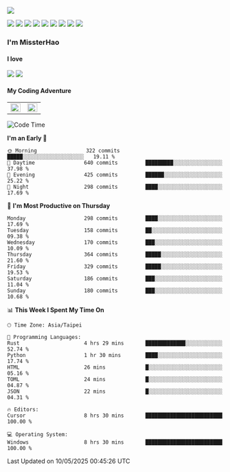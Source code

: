 ![](https://komarev.com/ghpvc/?username=MissterHao&color=ff69b4)

[![](https://img.shields.io/badge/Amazon%20AWS-%23232F3E?logo=amazon-aws&logoColor=white&style=for-the-badge)](https://aws.amazon.com/)
[![](https://img.shields.io/badge/Python-3776AB?style=for-the-badge&logo=python&logoColor=white)](https://www.djangoproject.com/)
[![](https://img.shields.io/badge/Django-092E20?style=for-the-badge&logo=django&logoColor=white)](https://www.python.org/)
[![](https://img.shields.io/badge/Rust-%23EB6400?style=for-the-badge&logo=rust&logoColor=white)](https://www.python.org/)
[![](https://img.shields.io/badge/Flask-23232F3E?style=for-the-badge&logo=flask&logoColor=white)](https://flask.palletsprojects.com/en/2.1.x/)
[![](https://img.shields.io/badge/go-%2300ADD8.svg?&style=for-the-badge&logo=go&logoColor=white)](https://golang.org/)
[![](https://img.shields.io/badge/javascript-%23F7DF1E.svg?&style=for-the-badge&logo=javascript&logoColor=black)](https://www.javascript.com/)
[![](https://img.shields.io/badge/mysql-%234479A1.svg?&style=for-the-badge&logo=mysql&logoColor=white)](https://www.mysql.com/)
[![](https://img.shields.io/badge/docker-%232496ED.svg?&style=for-the-badge&logo=docker&logoColor=white)](https://www.docker.com/)

### I'm MissterHao

#### I love  
![](https://img.shields.io/badge/Netflix-E50914?style=for-the-badge&logo=netflix&logoColor=white)
![](https://img.shields.io/badge/YouTube-FF0000?style=for-the-badge&logo=youtube&logoColor=white)

#### My Coding Adventure
<!-- Readme stats -->
<!-- https://github.com/anuraghazra/github-readme-stats -->
<table>
<tr>
    <td valign="top" width="50%">
    <img src="https://github-readme-stats.vercel.app/api?username=MissterHao&hide_border=true&show_icons=true&locale=en" align="left" style="width: 100%" />
    </td>
    <td valign="top" width="50%">
    <img src="https://github-readme-stats.vercel.app/api/top-langs?username=MissterHao&hide_border=true&show_icons=true&locale=en&layout=compact" align="left" style="width: 100%" />
    </td>
</tr>
</table>  


<!--START_SECTION:waka-->
![Code Time](http://img.shields.io/badge/Code%20Time-2%2C182%20hrs%2044%20mins-blue)

**I'm an Early 🐤** 

```text
🌞 Morning                322 commits         █████░░░░░░░░░░░░░░░░░░░░   19.11 % 
🌆 Daytime                640 commits         █████████░░░░░░░░░░░░░░░░   37.98 % 
🌃 Evening                425 commits         ██████░░░░░░░░░░░░░░░░░░░   25.22 % 
🌙 Night                  298 commits         ████░░░░░░░░░░░░░░░░░░░░░   17.69 % 
```
📅 **I'm Most Productive on Thursday** 

```text
Monday                   298 commits         ████░░░░░░░░░░░░░░░░░░░░░   17.69 % 
Tuesday                  158 commits         ██░░░░░░░░░░░░░░░░░░░░░░░   09.38 % 
Wednesday                170 commits         ███░░░░░░░░░░░░░░░░░░░░░░   10.09 % 
Thursday                 364 commits         █████░░░░░░░░░░░░░░░░░░░░   21.60 % 
Friday                   329 commits         █████░░░░░░░░░░░░░░░░░░░░   19.53 % 
Saturday                 186 commits         ███░░░░░░░░░░░░░░░░░░░░░░   11.04 % 
Sunday                   180 commits         ███░░░░░░░░░░░░░░░░░░░░░░   10.68 % 
```


📊 **This Week I Spent My Time On** 

```text
🕑︎ Time Zone: Asia/Taipei

💬 Programming Languages: 
Rust                     4 hrs 29 mins       █████████████░░░░░░░░░░░░   52.74 % 
Python                   1 hr 30 mins        ████░░░░░░░░░░░░░░░░░░░░░   17.74 % 
HTML                     26 mins             █░░░░░░░░░░░░░░░░░░░░░░░░   05.16 % 
TOML                     24 mins             █░░░░░░░░░░░░░░░░░░░░░░░░   04.87 % 
JSON                     22 mins             █░░░░░░░░░░░░░░░░░░░░░░░░   04.31 % 

🔥 Editors: 
Cursor                   8 hrs 30 mins       █████████████████████████   100.00 % 

💻 Operating System: 
Windows                  8 hrs 30 mins       █████████████████████████   100.00 % 
```


 Last Updated on 10/05/2025 00:45:26 UTC
<!--END_SECTION:waka-->

<!--
**MissterHao/MissterHao** is a ✨ _special_ ✨ repository because its `README.md` (this file) appears on your GitHub profile.

Here are some ideas to get you started:

- 🔭 I’m currently working on ...
- 🌱 I’m currently learning ...
- 👯 I’m looking to collaborate on ...
- 🤔 I’m looking for help with ...
- 💬 Ask me about ...
- 📫 How to reach me: ...
- 😄 Pronouns: ...
- ⚡ Fun fact: ...
-->
